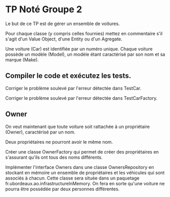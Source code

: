 # TP Noté Groupe 2

Le but de ce TP est de gérer un ensemble de voitures.

Pour chaque classe (y compris celles fournies) mettez en commentaire s'il s'agit d'un Value Object, d'une Entity ou d'un Agregate.

Une voiture (Car) est identifiée par un numéro unique. Chaque voiture possède un modèle (Model), un modèle étant caractérisé par son nom et sa marque (Make).  

## Compiler le code et exécutez les tests.
Corriger le problème soulevé par l'erreur détectée dans TestCar.

Corriger le problème soulevé par l'erreur détectée dans TestCarFactory.

## Owner
On veut maintenant que toute voiture soit rattachée à un propriétaire (Owner), caractérisé par un nom. 

Deux propriétaires ne pourront avoir le même nom.

Créer une classe OwnerFactory qui permet de créer des propriétaires en s'assurant qu'ils ont tous des noms différents. 

Implémenter l'interface Owners dans une classe OwnersRepository en stockant en mémoire un ensemble de propriétaires et les véhicules qui sont associés à chacun. Cette classe sera située dans un paquetage fr.ubordeaux.ao.infrastructureInMemory.
On fera en sorte qu'une voiture ne pourra être possédée par deux personnes différentes.
